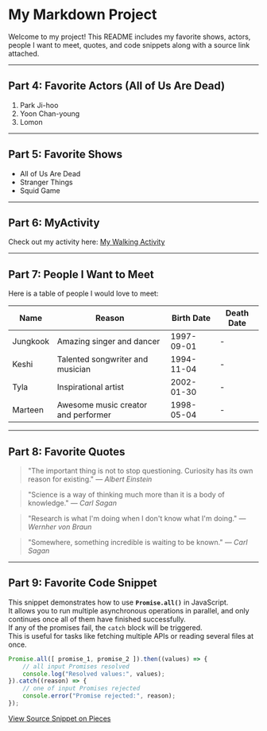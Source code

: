 # My Markdown Project

Welcome to my project! This README includes my favorite shows, actors, people I want to meet, quotes, and code snippets along with a source link attached.

---

## Part 4: Favorite Actors (All of Us Are Dead)

1. Park Ji-hoo
2. Yoon Chan-young
3. Lomon

---

## Part 5: Favorite Shows

- All of Us Are Dead
- Stranger Things
- Squid Game


---

## Part 6: MyActivity

Check out my activity here: [My Walking Activity](MyActivity.md)

---

## Part 7: People I Want to Meet

Here is a table of people I would love to meet:

| Name      | Reason                              | Birth Date | Death Date |
|-----------|-------------------------------------|------------|------------|
| Jungkook  | Amazing singer and dancer           | 1997-09-01 | -          |
| Keshi     | Talented songwriter and musician    | 1994-11-04 | -          |
| Tyla      | Inspirational artist                | 2002-01-30 | -          |
| Marteen   | Awesome music creator and performer | 1998-05-04 | -           |

---

## Part 8: Favorite Quotes

> "The important thing is not to stop questioning. Curiosity has its own reason for existing."
> — *Albert Einstein*

> "Science is a way of thinking much more than it is a body of knowledge."
> — *Carl Sagan*

> "Research is what I'm doing when I don't know what I'm doing."
> — *Wernher von Braun*

> "Somewhere, something incredible is waiting to be known."
> — *Carl Sagan*

---

## Part 9: Favorite Code Snippet

This snippet demonstrates how to use **`Promise.all()`** in JavaScript.  
It allows you to run multiple asynchronous operations in parallel, and only continues once all of them have finished successfully.  
If any of the promises fail, the `catch` block will be triggered.  
This is useful for tasks like fetching multiple APIs or reading several files at once.

```javascript
Promise.all([ promise_1, promise_2 ]).then((values) => {
    // all input Promises resolved
    console.log("Resolved values:", values);
}).catch((reason) => {
    // one of input Promises rejected
    console.error("Promise rejected:", reason);
});
```

[View Source Snippet on Pieces](https://code.pieces.app/collections)

